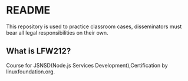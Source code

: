 # README

This repository is used to practice classroom cases, disseminators must bear all legal responsibilities on their own.

## What is LFW212?

Course for JSNSD(Node.js Services Development),Certification by linuxfoundation.org.
